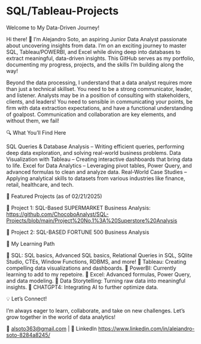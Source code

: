 # SQL/Tableau-Projects

Welcome to My Data-Driven Journey! 

Hi there! 👋 I’m Alejandro Soto, an aspiring Junior Data Analyst passionate about uncovering insights from data. I’m on an exciting journey to master SQL, Tableau/POWERBI, and Excel while diving deep into databases to extract meaningful, data-driven insights. This GitHub serves as my portfolio, documenting my progress, projects, and the skills I’m building along the way!

Beyond the data processing, I understand that a data analyst requires more than just a technical skillset. You need to be a strong communicator, leader, and listener. Analysts may be in a position of consulting with stakeholders, clients, and leaders! You need to sensible in communicating your points, be firm with data extraction expectations, and have a functional understanding of goalpost. Communication and collaboration are key elements, and without them, we fail!

🔍 What You’ll Find Here

 SQL Queries & Database Analysis – Writing efficient queries, performing deep data exploration, and solving real-world business problems.
 Data Visualization with Tableau – Creating interactive dashboards that bring data to life.
 Excel for Data Analytics – Leveraging pivot tables, Power Query, and advanced formulas to clean and analyze data.
Real-World Case Studies – Applying analytical skills to datasets from various industries like finance, retail, healthcare, and tech.

📂 Featured Projects (as of 02/21/2025)

📌 Project 1: SQL-Based SUPERMARKET Business Analysis: https://github.com/ChocoboAnalyst/SQL-Projects/blob/main/Project%20No.1%3A%20Superstore%20Analysis

📌 Project 2: SQL-BASED FORTUNE 500 Business Analysis


📖 My Learning Path

🔹 SQL: SQL basics, Advanced SQL basics, Relational Queries in SQL, SQlite Studio, CTEs, Window Functions, RDBMS, and more! 
🔹 Tableau: Creating compelling data visualizations and dashboards.
🔹 PowerBI: Currently learning to add to my repetoire. 
🔹 Excel: Advanced formulas, Power Query, and data modeling.
🔹 Data Storytelling: Turning raw data into meaningful insights.
🔹 CHATGPT4: Integrating AI to further optimize data.

💡 Let’s Connect!

I’m always eager to learn, collaborate, and take on new challenges. Let’s grow together in the world of data analytics!

📩 alsoto363@gmail.com | 🔗 LinkedIn https://www.linkedin.com/in/alejandro-soto-8284a8245/ 
